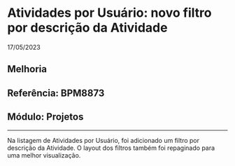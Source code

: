 # Atividades por Usuário: novo filtro por descrição da Atividade
17/05/2023
## Melhoria
## Referência: BPM8873
## Módulo: Projetos
***

Na listagem de Atividades por Usuário, foi adicionado um filtro por descrição da Atividade. O layout dos filtros também foi repaginado para uma melhor visualização.